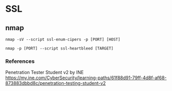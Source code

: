 # SSL

## nmap

```
nmap -sV --script ssl-enum-cipers -p [PORT] [HOST]
```
```
nmap -p [PORT] --script ssl-heartbleed [TARGET]
```

### References

Penetration Tester Student v2 by INE  
https://my.ine.com/CyberSecurity/learning-paths/61f88d91-79ff-4d8f-af68-873883dbbd8c/penetration-testing-student-v2
